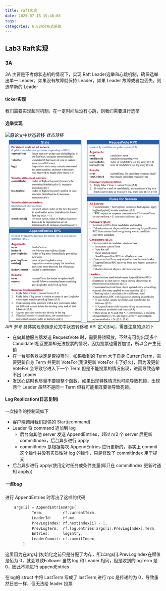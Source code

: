 ```yaml
---
title: raft实现
date: 2025-07-18 19:46:03
tags:
categories: 6.824分布式系统
---
```

## Lab3 Raft实现
### 3A
3A 主要是不考虑状态机的情况下，实现 Raft Leader选举和心跳机制，确保选举出单一 Leader，如果没有故障就保持 Leader，如果 Leader 故障或者包丢失，则选举新的 Leader
#### ticker实现
我们需要实现超时机制，在一定时间后没有心跳，则我们需要进行选举
#### 选举实现
![原论文中状态转移](状态转移.png)
*状态转移*
![alt text](image.png)
*API 参考*
具体实现参照原论文中状态转移和 API 定义即可，需要注意的点如下
- 在向其他服务器发送 RequestVote 时，需要将锁释放，不然有可能出现多个 Candidater相互要票却无法投票的情况，因为投票也需要加锁，所以会产生死锁
- 在一台服务器决定是否投票时，如果收到的 Term 大于自身 CurrentTerm，需要更新自身 Term 并更新 VoteFor(我没更新 VoteFor 卡了好久)，因为没更新 VoteFor 会导致它进入下一个 Term 但是不能投票的情况出现，进而导致选举不出 Leader
- 发送心跳时也尽量不要锁整个函数，如果出现特殊情况也可能导致死锁，出现两个 Leader 虽然不是同一 Term 但有可能相互要锁导致死锁。

#### Log Replication(日志复制)
一次操作的控制流如下
- 客户端调用我们提供的 Start(command)
- Leader 将 command 追加到 log
  - 后台向其他 server 发送 AppendEntries，超过 n/2 个 server 后更新 commitIndex，后台异步进行 apply
  - commitIndex 是根据每次 AppendEntries 进行更新的，事实上 commit 这个操作并没有实质性对 log 的操作，只是修改了 commitIndex 用于提交
- 后台异步进行 apply(使用定时任务或条件变量(即只在 commitIndex 更新时通知 apply))

##### 一些bug
进行 AppendEntries 时写出了这样的代码
```go
    args[i] = AppendEntriesArgs{
			Term:         rf.currentTerm,
			LeaderId:     rf.me,
			PrevLogIndex: rf.nextIndex[i] - 1,
			PrevLogTerm:  rf.log.entries[args[i].PrevLogIndex].Term,
			Entries:      logEntry,
			LeaderCommit: rf.commitIndex,
		}
```
这里因为在args[i]初始化之前只是分配了内存，所以args[i].PrevLogIndex在赋值是恒为 0，就会导致Follower 虽然 log 和 Leader 相同，但是收到的logTerm 是 0，因此不能进行 appendEntries

在log的 struct 中将 LastTerm 写成了 lastTerm,进行 rpc 是传递的为 0，导致虽然日志一样，但无法给 leader 投票

